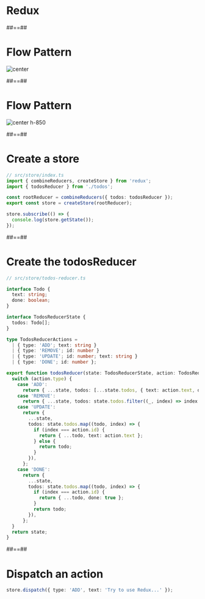 <!-- .slide: class="transition bg-pink" -->

# Redux

##==##

# Flow Pattern

![center](./assets/images/redux_one-way-data-flow.png)

##==##

# Flow Pattern

![center h-850](./assets/images/redux_dataFlowDiagram.gif)

##==##

<!-- .slide: class="with-code" -->

# Create a store

```typescript
// src/store/index.ts
import { combineReducers, createStore } from 'redux';
import { todosReducer } from './todos';

const rootReducer = combineReducers({ todos: todosReducer });
export const store = createStore(rootReducer);

store.subscribe(() => {
  console.log(store.getState());
});
```

<!-- .element: class="big-code" -->

##==##

<!-- .slide: class="with-code" -->

# Create the todosReducer

```typescript [8-10|3-6|12-16|18|19|20-21|22-23|24-34|35-44|46]
// src/store/todos-reducer.ts

interface Todo {
  text: string;
  done: boolean;
}

interface TodosReducerState {
  todos: Todo[];
}

type TodosReducerActions =
  | { type: 'ADD'; text: string }
  | { type: 'REMOVE'; id: number }
  | { type: 'UPDATE'; id: number; text: string }
  | { type: 'DONE'; id: number };

export function todosReducer(state: TodosReducerState, action: TodosReducerActions): TodosReducerState {
  switch (action.type) {
    case 'ADD':
      return { ...state, todos: [...state.todos, { text: action.text, done: false }] };
    case 'REMOVE':
      return { ...state, todos: state.todos.filter((_, index) => index === action.id) };
    case 'UPDATE':
      return {
        ...state,
        todos: state.todos.map((todo, index) => {
          if (index === action.id) {
            return { ...todo, text: action.text };
          } else {
            return todo;
          }
        }),
      };
    case 'DONE':
      return {
        ...state,
        todos: state.todos.map((todo, index) => {
          if (index === action.id) {
            return { ...todo, done: true };
          }
          return todo;
        }),
      };
  }
  return state;
}
```

<!-- .element: class="big-code" -->

##==##

<!-- .slide: class="with-code" -->

# Dispatch an action

```typescript
store.dispatch({ type: 'ADD', text: 'Try to use Redux...' });
```

<!-- .element: class="big-code" -->
